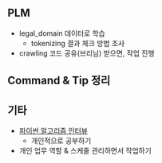 ## PLM

- legal_domain 데이터로 학습 
  - tokenizing 결과 체크 방법 조사
- crawling 코드 공유(브리님) 받으면, 작업 진행




## Command & Tip 정리




## 기타

- [파이썬 알고리즘 인터뷰](https://github.com/onlybooks/algorithm-interview)
  - 개인적으로 공부하기
- 개인 업무 역할 & 스케줄 관리하면서 작업하기
